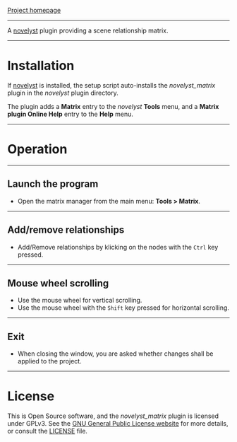 [Project homepage](https://peter88213.github.io/novelyst_matrix)

--- 

A [novelyst](https://peter88213.github.io/novelyst/) plugin providing a scene relationship matrix.

---

# Installation

If [novelyst](https://peter88213.github.io/novelyst/) is installed, the setup script auto-installs the *novelyst_matrix* plugin in the *novelyst* plugin directory.

The plugin adds a **Matrix** entry to the *novelyst* **Tools** menu, and a **Matrix plugin Online Help** entry to the **Help** menu. 

---

# Operation

---

## Launch the program

- Open the matrix manager from the main menu: **Tools > Matrix**.

---

## Add/remove relationships

- Add/Remove relationships by klicking on the nodes with the `Ctrl` key pressed.

---

## Mouse wheel scrolling

- Use the mouse wheel for vertical scrolling.
- Use the mouse wheel with the `Shift` key pressed for horizontal scrolling.    

---

## Exit 

- When closing the window, you are asked whether changes shall be applied to the project.

---

# License

This is Open Source software, and the *novelyst_matrix* plugin is licensed under GPLv3. See the
[GNU General Public License website](https://www.gnu.org/licenses/gpl-3.0.en.html) for more
details, or consult the [LICENSE](https://github.com/peter88213/novelyst_matrix/blob/main/LICENSE) file.
